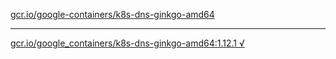 [gcr.io/google-containers/k8s-dns-ginkgo-amd64](https://hub.docker.com/r/anjia0532/k8s-dns-ginkgo-amd64/tags/) 

----
[gcr.io/google_containers/k8s-dns-ginkgo-amd64:1.12.1 √](https://hub.docker.com/r/anjia0532/k8s-dns-ginkgo-amd64/tags/)


